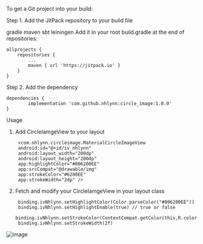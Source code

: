 To get a Git project into your build:

Step 1. Add the JitPack repository to your build file

gradle
maven
sbt
leiningen
Add it in your root build.gradle at the end of repositories:

	allprojects {
		repositories {
			...
			maven { url 'https://jitpack.io' }
		}
	}
Step 2. Add the dependency

	dependencies {
	        implementation 'com.github.nhlynn:circle_image:1.0.0'
	}

Usage

1. Add CircleIamgeView to your layout

        <com.nhlynn.circleimage.MaterialCircleImageView
        android:id="@+id/iv_nhlynn"
        android:layout_width="200dp"
        android:layout_height="200dp"
        app:highlightColor="#806200EE"
        app:srcCompat="@drawable/img"
        app:strokeColor="#6200EE"
        app:strokeWidth="2dp" />
      

2. Fetch and modify your CircleIamgeView in your layout class
 
        binding.ivNhlynn.setHighlightColor(Color.parseColor("#806200EE"))
        binding.ivNhlynn.setHighlightEnable(true) // true or false
        binding.ivNhlynn.setStrokeColor(ContextCompat.getColor(this,R.color.purple_500))
        binding.ivNhlynn.setStrokeWidth(2f)
        
       
![image](https://user-images.githubusercontent.com/57884748/210323199-8152acb6-fd1e-4383-9579-a21e39504886.png)
